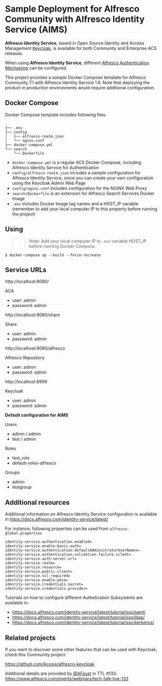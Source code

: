 # Sample Deployment for Alfresco Community with Alfresco Identity Service (AIMS)

**Alfresco Identity Service**, based in Open Source Identity and Access Management [Keycloak](https://www.keycloak.org/), is available for both Community and Enterprise ACS releases.

When using **Alfresco Identity Service**, different [Alfresco Authentication Mechanims](https://docs.alfresco.com/content-services/community/admin/auth-sync/) can be configured.

This project provides a *sample* Docker Compose template for Alfresco Community 7.1 with Alfresco Identity Service 1.6. Note that deploying the product in *production* environments would require additional configuration.

## Docker Compose

Docker Compose template includes following files:

```
.
├── .env
├── config
│   ├── alfresco-realm.json
│   └── nginx.conf
├── docker-compose.yml
└── search
    └── Dockerfile
```

* `docker-compose.yml` is a regular ACS Docker Compose, including Alfresco Identity Service for Authentication
* `config/alfresco-realm.json` includes a sample configuration for Alfresco Identity Service, since you can create your own configuration using the Keycloak Admin Web Page
* `config/nginx.conf` includes configuration for the NGINX Web Proxy
* `search/Dockerfile` is an extension for Alfresco Search Services Docker Image
* `.env` includes Docker Image tag names and a HOST_IP variable (remember to add your local computer IP to this property before running the project)

## Using

>> Note: Add your local computer IP to `.env` variable HOST_IP before running Docker Compose.

```
$ docker-compose up --build --force-recreate
```

## Service URLs

http://localhost:8080/

ACA

* user: admin
* password: admin

http://localhost:8080/share

Share

* user: admin
* password: admin

http://localhost:8080/alfresco

Alfresco Repository

* user: admin
* password: admin

http://localhost:8999

Keycloak

* user: admin
* password: admin

**Default configuration for AIMS**

Users

* admin / admin
* test / admin

Roles
* test_role
* default-roles-alfresco

Groups

* admin
* testgroup

## Additional resources

Additional information on Alfresco Identity Service configuration is available in https://docs.alfresco.com/identity-service/latest/

For instance, following properties can be used from `alfresco-global.properties`

```
identity-service.authentication.enabled=
identity-service.enable-basic-auth=
identity-service.authentication.defaultAdministratorUserNames=
identity-service.authentication.validation.failure.silent=
identity-service.auth-server-url=
identity-service.realm=
identity-service.resource=
identity-service.public-client=
identity-service.ssl-required=
identity-service.enable-pkce=
identity-service.credentials.secret=
identity-service.credentials.provider=
```

Tutorials on how to configure different Authetication Subsystems are available in:

* https://docs.alfresco.com/identity-service/latest/tutorial/sso/saml/
* https://docs.alfresco.com/identity-service/latest/tutorial/sso/ldap/
* https://docs.alfresco.com/identity-service/latest/tutorial/sso/kerberos/

## Related projects

If you want to discover some other features that can be used with Keycloak, check this Community project:

https://github.com/Acosix/alfresco-keycloak

Additional details are provided by [@AFaust](https://github.com/afaust) in TTL #133: https://www.alfresco.com/events/webinars/tech-talk-live-133
